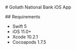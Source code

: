 # Goliath National Bank iOS App

## Requirements
- Swift 5
- iOS 11.0+
- Xcode 10.2.1
- Cocoapods 1.7.5